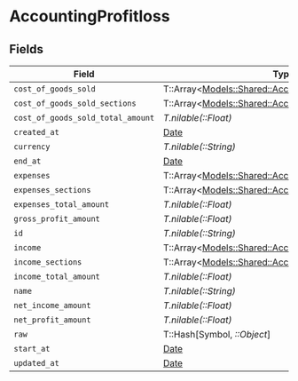 # AccountingProfitloss


## Fields

| Field                                                                                                         | Type                                                                                                          | Required                                                                                                      | Description                                                                                                   |
| ------------------------------------------------------------------------------------------------------------- | ------------------------------------------------------------------------------------------------------------- | ------------------------------------------------------------------------------------------------------------- | ------------------------------------------------------------------------------------------------------------- |
| `cost_of_goods_sold`                                                                                          | T::Array<[Models::Shared::AccountingProfitlossCategory](../../models/shared/accountingprofitlosscategory.md)> | :heavy_minus_sign:                                                                                            | @deprecated                                                                                                   |
| `cost_of_goods_sold_sections`                                                                                 | T::Array<[Models::Shared::AccountingProfitlossSection](../../models/shared/accountingprofitlosssection.md)>   | :heavy_minus_sign:                                                                                            | N/A                                                                                                           |
| `cost_of_goods_sold_total_amount`                                                                             | *T.nilable(::Float)*                                                                                          | :heavy_minus_sign:                                                                                            | N/A                                                                                                           |
| `created_at`                                                                                                  | [Date](https://ruby-doc.org/stdlib-2.6.1/libdoc/date/rdoc/Date.html)                                          | :heavy_minus_sign:                                                                                            | N/A                                                                                                           |
| `currency`                                                                                                    | *T.nilable(::String)*                                                                                         | :heavy_minus_sign:                                                                                            | N/A                                                                                                           |
| `end_at`                                                                                                      | [Date](https://ruby-doc.org/stdlib-2.6.1/libdoc/date/rdoc/Date.html)                                          | :heavy_minus_sign:                                                                                            | N/A                                                                                                           |
| `expenses`                                                                                                    | T::Array<[Models::Shared::AccountingProfitlossCategory](../../models/shared/accountingprofitlosscategory.md)> | :heavy_minus_sign:                                                                                            | @deprecated                                                                                                   |
| `expenses_sections`                                                                                           | T::Array<[Models::Shared::AccountingProfitlossSection](../../models/shared/accountingprofitlosssection.md)>   | :heavy_minus_sign:                                                                                            | N/A                                                                                                           |
| `expenses_total_amount`                                                                                       | *T.nilable(::Float)*                                                                                          | :heavy_minus_sign:                                                                                            | N/A                                                                                                           |
| `gross_profit_amount`                                                                                         | *T.nilable(::Float)*                                                                                          | :heavy_minus_sign:                                                                                            | N/A                                                                                                           |
| `id`                                                                                                          | *T.nilable(::String)*                                                                                         | :heavy_minus_sign:                                                                                            | N/A                                                                                                           |
| `income`                                                                                                      | T::Array<[Models::Shared::AccountingProfitlossCategory](../../models/shared/accountingprofitlosscategory.md)> | :heavy_minus_sign:                                                                                            | @deprecated                                                                                                   |
| `income_sections`                                                                                             | T::Array<[Models::Shared::AccountingProfitlossSection](../../models/shared/accountingprofitlosssection.md)>   | :heavy_minus_sign:                                                                                            | N/A                                                                                                           |
| `income_total_amount`                                                                                         | *T.nilable(::Float)*                                                                                          | :heavy_minus_sign:                                                                                            | N/A                                                                                                           |
| `name`                                                                                                        | *T.nilable(::String)*                                                                                         | :heavy_minus_sign:                                                                                            | N/A                                                                                                           |
| `net_income_amount`                                                                                           | *T.nilable(::Float)*                                                                                          | :heavy_minus_sign:                                                                                            | N/A                                                                                                           |
| `net_profit_amount`                                                                                           | *T.nilable(::Float)*                                                                                          | :heavy_minus_sign:                                                                                            | N/A                                                                                                           |
| `raw`                                                                                                         | T::Hash[Symbol, *::Object*]                                                                                   | :heavy_minus_sign:                                                                                            | N/A                                                                                                           |
| `start_at`                                                                                                    | [Date](https://ruby-doc.org/stdlib-2.6.1/libdoc/date/rdoc/Date.html)                                          | :heavy_minus_sign:                                                                                            | N/A                                                                                                           |
| `updated_at`                                                                                                  | [Date](https://ruby-doc.org/stdlib-2.6.1/libdoc/date/rdoc/Date.html)                                          | :heavy_minus_sign:                                                                                            | N/A                                                                                                           |